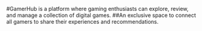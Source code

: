 #GamerHub is a platform where gaming enthusiasts can explore, review, and manage a collection of digital games.
##An exclusive space to connect all gamers to share their experiences and recommendations.
